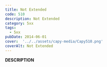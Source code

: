 ```yaml
---
title: Not Extended
code: 510
description: Not Extended
category: 5xx
tags:
  - 5xx
pubDate: 2014-06-01
cover:  '../../assets/capy-media/Capy510.png'
coverAlt: Not Extended
---
```


__DESCRIPTION__